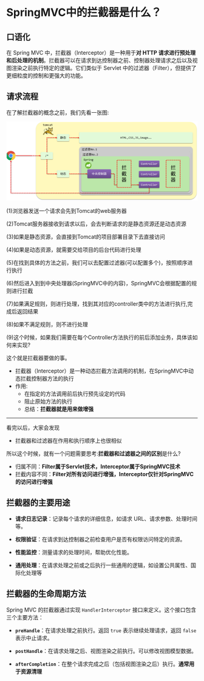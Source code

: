# SpringMVC中的拦截器是什么？

## **口语化**

在 Spring MVC 中，拦截器（Interceptor）是一种用于**对 HTTP 请求进行预处理和后处理的机制**。拦截器可以在请求到达控制器之前、控制器处理请求之后以及视图渲染之前执行特定的逻辑。它们类似于 Servlet 中的过滤器（Filter），但提供了更细粒度的控制和更强大的功能。


## 请求流程

在了解拦截器的概念之前，我们先看一张图:

![img](assets/mvc-interceptor.png)

(1)浏览器发送一个请求会先到Tomcat的web服务器

(2)Tomcat服务器接收到请求以后，会去判断请求的是静态资源还是动态资源

(3)如果是静态资源，会直接到Tomcat的项目部署目录下去直接访问

(4)如果是动态资源，就需要交给项目的后台代码进行处理

(5)在找到具体的方法之前，我们可以去配置过滤器(可以配置多个)，按照顺序进行执行

(6)然后进入到到中央处理器(SpringMVC中的内容)，SpringMVC会根据配置的规则进行拦截

(7)如果满足规则，则进行处理，找到其对应的controller类中的方法进行执行,完成后返回结果

(8)如果不满足规则，则不进行处理

(9)这个时候，如果我们需要在每个Controller方法执行的前后添加业务，具体该如何来实现?

这个就是拦截器要做的事。

-   拦截器（Interceptor）是一种动态拦截方法调用的机制，在SpringMVC中动态拦截控制器方法的执行
-   作用:
    -   在指定的方法调用前后执行预先设定的代码
    -   阻止原始方法的执行
    -   总结：**拦截器就是用来做增强**

---

看完以后，大家会发现

-   拦截器和过滤器在作用和执行顺序上也很相似

所以这个时候，就有一个问题需要思考:**拦截器和过滤器之间的区别**是什么?

-   归属不同：**Filter属于Servlet技术，Interceptor属于SpringMVC技术**
-   拦截内容不同：**Filter对所有访问进行增强，Interceptor仅针对SpringMVC的访问进行增强**



## **拦截器的主要用途**

-   **请求日志记录**：记录每个请求的详细信息，如请求 URL、请求参数、处理时间等。

-   **权限验证**：在请求到达控制器之前检查用户是否有权限访问特定的资源。

- **性能监控**：测量请求的处理时间，帮助优化性能。

-   **通用处理**：在请求处理之前或之后执行一些通用的逻辑，如设置公共属性、国际化处理等

## **拦截器的生命周期方法**

Spring MVC 的拦截器通过实现 `HandlerInterceptor` 接口来定义。这个接口包含三个主要方法：

-   **`preHandle`**：在请求处理之前执行。返回 `true` 表示继续处理请求，返回 `false` 表示中止请求。

-   **`postHandle`**：在请求处理之后、视图渲染之前执行。可以修改视图模型数据。

-   **`afterCompletion`**：在整个请求完成之后（包括视图渲染之后）执行。**通常用于资源清理**

